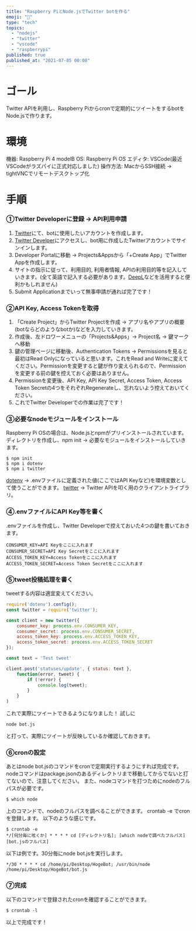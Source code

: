 ```yaml
---
title: "Raspberry PiとNode.jsでTwitter botを作る"
emoji: "🤖"
type: "tech"
topics:
  - "nodejs"
  - "twitter"
  - "vscode"
  - "raspberrypi"
published: true
published_at: "2021-07-05 00:08"
---
```


# ゴール
Twitter APIを利用し、Raspberry Piからcronで定期的にツイートをするbotをNode.jsで作ります。

# 環境
機器: Raspberry Pi 4 modelB
OS: Raspberry Pi OS
エディタ: VSCode(最近VSCodeがラズパイに正式対応しました)
操作方法: MacからSSH接続 -> tightVNCでリモートデスクトップ化

# 手順
### ①Twitter Developerに登録 -> API利用申請
1. [Twitter](https://twitter.com)にて、botに使用したいアカウントを作成します。
2. [Twitter Develper](https://developer.twitter.com/en)にアクセスし、bot用に作成したTwitterアカウントでサインインします。
3. Developer Portalに移動 -> Projects&Appsから「+Create App」でTwitter Appを作成します。
4. サイトの指示に従って、利用目的, 利用者情報, APIの利用目的等を記入していきます。(全て英語で記入する必要があります。[DeepL](https://www.deepl.com/ja/translator)などを活用すると便利かもしれません)
5. Submit Applicationまでいって無事申請が通れば完了です！

### ②API Key, Access Tokenを取得
1. 「Create Project」からTwitter Projectを作成 -> アプリ名やアプリの概要(botならどのようなbotか)などを入力していきます。
2. 作成後、左ドロワーメニューの「Projects&Apps」-> Project名 -> 鍵マーク へ移動
3. 鍵の管理ページに移動後、Authentication Tokens -> Permissionsを見ると最初はRead Onlyになっていると思います。これをRead and Writeに変えてください。Permissionを変更すると鍵が作り変えられるので、Permissionを変更する前の鍵を控えておく必要はありません。
4. Permissionを変更後、API Key, API Key Secret, Access Token, Access Token Secretの4つをそれぞれRegenerateし、忘れないよう控えておいてください。
5. これでTwitter Developerでの作業は完了です！

### ③必要なnodeモジュールをインストール
Raspberry Pi OSの場合は、Node.jsとnpmがプリインストールされています。
ディレクトリを作成し、npm init -> 必要なモジュールをインストールしていきます。
```shell-session
$ npm init
$ npm i dotenv
$ npm i twitter
```
[dotenv](https://www.npmjs.com/package/dotenv) -> .envファイルに定義された値(ここではAPI Keyなど)を環境変数として使うことができます。
[twitter](https://www.npmjs.com/package/twitter) -> Twitter APIを叩く用のクライアントライブラリ。

### ④.envファイルにAPI Key等を書く
.envファイルを作成し、Twitter Developerで控えておいた4つの鍵を書いておきます。
```shell-session:.env
CONSUMER_KEY=API Keyをここに入れます
CONSUMER_SECRET=API Key Secretをここに入れます
ACCESS_TOKEN_KEY=Access Tokenをここに入れます
ACCESS_TOKEN_SECRET=Access Token Secretをここに入れます
```

### ⑤tweet投稿処理を書く
tweetする内容は適宜変えてください。
```js:bot.js
require('dotenv').config();
const twitter = require('twitter');

const client = new twitter({
    consumer_key: process.env.CONSUMER_KEY,
    consumer_secret: process.env.CONSUMER_SECRET,
    access_token_key: process.env.ACCESS_TOKEN_KEY,
    access_token_secret: process.env.ACCESS_TOKEN_SECRET
});

const text = 'Test tweet'

client.post('statuses/update', { status: text }, 
    function(error, tweet) {
        if (!error) {
            console.log(tweet);
        }
    }
)
```
これで実際にツイートできるようになりました！
試しに
```shell-session
node bot.js
```
と打って、実際にツイートが反映しているか確認しておきます。

### ⑥cronの設定
あとはnode bot.jsのコマンドをcronで定期実行するようにすれば完成です。
nodeコマンドはpackage.jsonのあるディレクトリまで移動してからでないと打てないので、注意してください。
また、nodeコマンドを打つためにnodeのフルパスが必要です。
```shell-session
$ which node
```
上のコマンドで、nodeのフルパスを調べることができます。
crontab -e でcronを登録します。
以下のような感じです。
```shell-session
$ crontab -e
*/[何分毎に呟くか] * * * * cd [ディレクトリ名]; [which nodeで調べたフルパス] [bot.jsのフルパス]
```
以下は例です。30分毎にnode bot.jsを実行します。
```shell-session
*/30 * * * * cd /home/pi/Desktop/HogeBot; /usr/bin/node /home/pi/Desktop/HogeBot/bot.js
```

### ⑦完成
以下のコマンドで登録されたcronを確認することができます。
```shell-session
$ crontab -l
```
以上で完成です！






